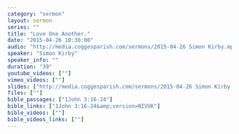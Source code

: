 ```yaml
---
category: "sermon"
layout: sermon
series: ""
title: "Love One Another."
date: "2015-04-26 10:30:00"
audio: "http://media.coggesparish.com/sermons/2015-04-26 Simon Kirby.mp3"
speaker: "Simon Kirby"
speaker_info: ""
duration: "39"
youtube_videos: [""]
vimeo_videos: [""]
slides: ["http://media.coggesparish.com/sermons/2015-04-26 Simon Kirby.pdf"]
files: [""]
bible_passages: ["1John 3:16-24"]
bible_links: ["1John 3:16-24&amp;version=NIVUK"]
bible_videos: [""]
bible_videos_links: [""]
---
```

